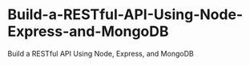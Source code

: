 # Build-a-RESTful-API-Using-Node-Express-and-MongoDB
Build a RESTful API Using Node, Express, and MongoDB
